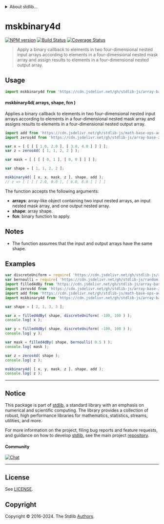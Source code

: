 <!--

@license Apache-2.0

Copyright (c) 2024 The Stdlib Authors.

Licensed under the Apache License, Version 2.0 (the "License");
you may not use this file except in compliance with the License.
You may obtain a copy of the License at

   http://www.apache.org/licenses/LICENSE-2.0

Unless required by applicable law or agreed to in writing, software
distributed under the License is distributed on an "AS IS" BASIS,
WITHOUT WARRANTIES OR CONDITIONS OF ANY KIND, either express or implied.
See the License for the specific language governing permissions and
limitations under the License.

-->


<details>
  <summary>
    About stdlib...
  </summary>
  <p>We believe in a future in which the web is a preferred environment for numerical computation. To help realize this future, we've built stdlib. stdlib is a standard library, with an emphasis on numerical and scientific computation, written in JavaScript (and C) for execution in browsers and in Node.js.</p>
  <p>The library is fully decomposable, being architected in such a way that you can swap out and mix and match APIs and functionality to cater to your exact preferences and use cases.</p>
  <p>When you use stdlib, you can be absolutely certain that you are using the most thorough, rigorous, well-written, studied, documented, tested, measured, and high-quality code out there.</p>
  <p>To join us in bringing numerical computing to the web, get started by checking us out on <a href="https://github.com/stdlib-js/stdlib">GitHub</a>, and please consider <a href="https://opencollective.com/stdlib">financially supporting stdlib</a>. We greatly appreciate your continued support!</p>
</details>

# mskbinary4d

[![NPM version][npm-image]][npm-url] [![Build Status][test-image]][test-url] [![Coverage Status][coverage-image]][coverage-url] <!-- [![dependencies][dependencies-image]][dependencies-url] -->

> Apply a binary callback to elements in two four-dimensional nested input arrays according to elements in a four-dimensional nested mask array and assign results to elements in a four-dimensional nested output array.

<section class="intro">

</section>

<!-- /.intro -->



<section class="usage">

## Usage

```javascript
import mskbinary4d from 'https://cdn.jsdelivr.net/gh/stdlib-js/array-base-mskbinary4d@deno/mod.js';
```

#### mskbinary4d( arrays, shape, fcn )

Applies a binary callback to elements in two four-dimensional nested input arrays according to elements in a four-dimensional nested mask array and assigns results to elements in a four-dimensional nested output array.

```javascript
import add from 'https://cdn.jsdelivr.net/gh/stdlib-js/math-base-ops-add@deno/mod.js';
import zeros4d from 'https://cdn.jsdelivr.net/gh/stdlib-js/array-base-zeros4d@deno/mod.js';

var x = [ [ [ [ 1.0, 2.0 ], [ 3.0, 4.0 ] ] ] ];
var z = zeros4d( [ 1, 1, 2, 2 ] );

var mask = [ [ [ [ 0, 1 ], [ 0, 0 ] ] ] ];

var shape = [ 1, 1, 2, 2 ];

mskbinary4d( [ x, x, mask, z ], shape, add );
// z => [ [ [ [ 2.0, 0.0 ], [ 6.0, 8.0 ] ] ] ]
```

The function accepts the following arguments:

-   **arrays**: array-like object containing two input nested arrays, an input nested mask array, and one output nested array.
-   **shape**: array shape.
-   **fcn**: binary function to apply.

</section>

<!-- /.usage -->

<section class="notes">

## Notes

-   The function assumes that the input and output arrays have the same shape.

</section>

<!-- /.notes -->

<section class="examples">

## Examples

<!-- eslint no-undef: "error" -->

```javascript
var discreteUniform = require( 'https://cdn.jsdelivr.net/gh/stdlib-js/random-base-discrete-uniform' ).factory;
var bernoulli = require( 'https://cdn.jsdelivr.net/gh/stdlib-js/random-base-bernoulli' ).factory;
import filled4dBy from 'https://cdn.jsdelivr.net/gh/stdlib-js/array-base-filled4d-by@deno/mod.js';
import zeros4d from 'https://cdn.jsdelivr.net/gh/stdlib-js/array-base-zeros4d@deno/mod.js';
import add from 'https://cdn.jsdelivr.net/gh/stdlib-js/math-base-ops-add@deno/mod.js';
import mskbinary4d from 'https://cdn.jsdelivr.net/gh/stdlib-js/array-base-mskbinary4d@deno/mod.js';

var shape = [ 2, 1, 3, 3 ];

var x = filled4dBy( shape, discreteUniform( -100, 100 ) );
console.log( x );

var y = filled4dBy( shape, discreteUniform( -100, 100 ) );
console.log( y );

var mask = filled4dBy( shape, bernoulli( 0.5 ) );
console.log( mask );

var z = zeros4d( shape );
console.log( z );

mskbinary4d( [ x, y, mask, z ], shape, add );
console.log( z );
```

</section>

<!-- /.examples -->

<!-- Section for related `stdlib` packages. Do not manually edit this section, as it is automatically populated. -->

<section class="related">

</section>

<!-- /.related -->

<!-- Section for all links. Make sure to keep an empty line after the `section` element and another before the `/section` close. -->


<section class="main-repo" >

* * *

## Notice

This package is part of [stdlib][stdlib], a standard library with an emphasis on numerical and scientific computing. The library provides a collection of robust, high performance libraries for mathematics, statistics, streams, utilities, and more.

For more information on the project, filing bug reports and feature requests, and guidance on how to develop [stdlib][stdlib], see the main project [repository][stdlib].

#### Community

[![Chat][chat-image]][chat-url]

---

## License

See [LICENSE][stdlib-license].


## Copyright

Copyright &copy; 2016-2024. The Stdlib [Authors][stdlib-authors].

</section>

<!-- /.stdlib -->

<!-- Section for all links. Make sure to keep an empty line after the `section` element and another before the `/section` close. -->

<section class="links">

[npm-image]: http://img.shields.io/npm/v/@stdlib/array-base-mskbinary4d.svg
[npm-url]: https://npmjs.org/package/@stdlib/array-base-mskbinary4d

[test-image]: https://github.com/stdlib-js/array-base-mskbinary4d/actions/workflows/test.yml/badge.svg?branch=main
[test-url]: https://github.com/stdlib-js/array-base-mskbinary4d/actions/workflows/test.yml?query=branch:main

[coverage-image]: https://img.shields.io/codecov/c/github/stdlib-js/array-base-mskbinary4d/main.svg
[coverage-url]: https://codecov.io/github/stdlib-js/array-base-mskbinary4d?branch=main

<!--

[dependencies-image]: https://img.shields.io/david/stdlib-js/array-base-mskbinary4d.svg
[dependencies-url]: https://david-dm.org/stdlib-js/array-base-mskbinary4d/main

-->

[chat-image]: https://img.shields.io/gitter/room/stdlib-js/stdlib.svg
[chat-url]: https://app.gitter.im/#/room/#stdlib-js_stdlib:gitter.im

[stdlib]: https://github.com/stdlib-js/stdlib

[stdlib-authors]: https://github.com/stdlib-js/stdlib/graphs/contributors

[umd]: https://github.com/umdjs/umd
[es-module]: https://developer.mozilla.org/en-US/docs/Web/JavaScript/Guide/Modules

[deno-url]: https://github.com/stdlib-js/array-base-mskbinary4d/tree/deno
[deno-readme]: https://github.com/stdlib-js/array-base-mskbinary4d/blob/deno/README.md
[umd-url]: https://github.com/stdlib-js/array-base-mskbinary4d/tree/umd
[umd-readme]: https://github.com/stdlib-js/array-base-mskbinary4d/blob/umd/README.md
[esm-url]: https://github.com/stdlib-js/array-base-mskbinary4d/tree/esm
[esm-readme]: https://github.com/stdlib-js/array-base-mskbinary4d/blob/esm/README.md
[branches-url]: https://github.com/stdlib-js/array-base-mskbinary4d/blob/main/branches.md

[stdlib-license]: https://raw.githubusercontent.com/stdlib-js/array-base-mskbinary4d/main/LICENSE

</section>

<!-- /.links -->
